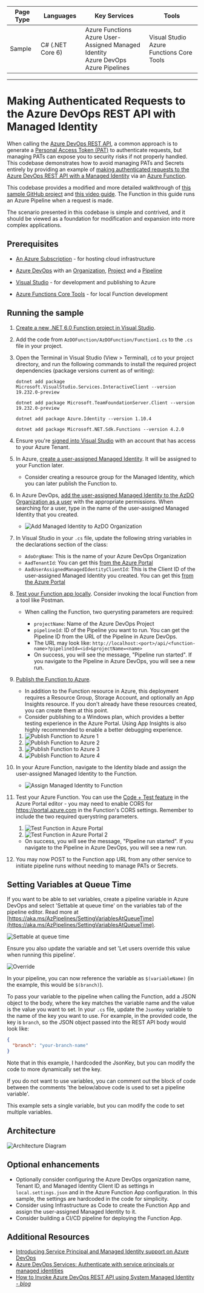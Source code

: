 | Page Type | Languages        | Key Services                                                                                     | Tools                                         |
| --------- | ---------------- | ------------------------------------------------------------------------------------------------ | --------------------------------------------- |
| Sample    | C# (.NET Core 6) | Azure Functions <br> Azure User-Assigned Managed Identity <br> Azure DevOps <br> Azure Pipelines | Visual Studio <br> Azure Functions Core Tools |

---

# Making Authenticated Requests to the Azure DevOps REST API with Managed Identity

When calling the [Azure DevOps REST API](https://learn.microsoft.com/en-us/rest/api/azure/devops/?view=azure-devops-rest-7.2), a common approach is to generate a [Personal Access Token (PAT)](https://learn.microsoft.com/en-us/azure/devops/organizations/accounts/use-personal-access-tokens-to-authenticate?view=azure-devops&tabs=Windows) to authenticate requests, but managing PATs can expose you to security risks if not properly handled. This codebase demonstrates how to avoid managing PATs and Secrets entirely by providing an example of [making authenticated requests to the Azure DevOps REST API with a Managed Identity](https://learn.microsoft.com/en-us/azure/devops/integrate/get-started/authentication/service-principal-managed-identity?view=azure-devops) via an [Azure Function](https://learn.microsoft.com/en-us/azure/azure-functions/functions-overview?pivots=programming-language-csharp).

This codebase provides a modified and more detailed walkthrough of [this sample GitHub project](https://github.com/microsoft/azure-devops-auth-samples/tree/master/ServicePrincipalsSamples/ClientLibsNET/3-AzureFunction-ManagedIdentity) and [this video guide](https://www.microsoft.com/en-us/videoplayer/embed/RWWL8L?postJsllMsg=true). The Function in this guide runs an Azure Pipeline when a request is made.

The scenario presented in this codebase is simple and contrived, and it should be viewed as a foundation for modification and expansion into more complex applications.

## Prerequisites

- [An Azure Subscription](https://azure.microsoft.com/en-us/free/) - for hosting cloud infrastructure
- [Azure DevOps](https://azure.microsoft.com/en-us/products/devops/) with an [Organization](https://learn.microsoft.com/en-us/azure/devops/organizations/accounts/create-organization?view=azure-devops), [Project](https://learn.microsoft.com/en-us/azure/devops/organizations/projects/create-project?view=azure-devops&tabs=browser) and a [Pipeline](https://learn.microsoft.com/en-us/azure/devops/pipelines/create-first-pipeline?view=azure-devops&tabs=java%2Ctfs-2018-2%2Cbrowser)

- [Visual Studio](https://visualstudio.microsoft.com/) - for development and publishing to Azure
- [Azure Functions Core Tools](https://learn.microsoft.com/en-us/azure/azure-functions/functions-core-tools-reference?tabs=v2) - for local Function development

## Running the sample

1. [Create a new .NET 6.0 Function project in Visual Studio](https://learn.microsoft.com/en-us/azure/azure-functions/functions-create-your-first-function-visual-studio).

2. Add the code from `AzDOFunction/AzDOFunction/Function1.cs` to the `.cs` file in your project.

3. Open the Terminal in Visual Studio (View > Terminal), `cd` to your project directory, and run the following commands to install the required project dependencies (package versions current as of writing):

   ```
   dotnet add package Microsoft.VisualStudio.Services.InteractiveClient --version 19.232.0-preview

   dotnet add package Microsoft.TeamFoundationServer.Client --version 19.232.0-preview

   dotnet add package Azure.Identity --version 1.10.4

   dotnet add package Microsoft.NET.Sdk.Functions --version 4.2.0
   ```

4. Ensure you're [signed into Visual Studio](https://learn.microsoft.com/en-us/visualstudio/subscriptions/sign-in-work) with an account that has access to your Azure Tenant.

5. In Azure, [create a user-assigned Managed Identity](https://learn.microsoft.com/en-us/entra/identity/managed-identities-azure-resources/how-manage-user-assigned-managed-identities?pivots=identity-mi-methods-azp#create-a-user-assigned-managed-identity). It will be assigned to your Function later.

   - Consider creating a resource group for the Managed Identity, which you can later publish the Function to.

6. In Azure DevOps, [add the user-assigned Managed Identity to the AzDO Organization as a user](https://learn.microsoft.com/en-us/azure/devops/organizations/accounts/add-organization-users?view=azure-devops&tabs=browser#add-users-to-your-organization) with the appropriate permissions. When searching for a user, type in the name of the user-assigned Managed Identity that you created.

   - ![Add Managed Identity to AzDO Organization](./docs/images/addusermidevops-net.png)

7. In Visual Studio in your `.cs` file, update the following string variables in the declarations section of the class:

   - `AdoOrgName`: This is the name of your Azure DevOps Organization
   - `AadTenantId`: You can get this [from the Azure Portal](https://learn.microsoft.com/en-us/azure/azure-portal/get-subscription-tenant-id)
   - `AadUserAssignedManagedIdentityClientId`: This is the Client ID of the user-assigned Managed Identity you created. You can get this [from the Azure Portal](https://learn.microsoft.com/en-us/entra/identity/managed-identities-azure-resources/how-manage-user-assigned-managed-identities?pivots=identity-mi-methods-azp#list-user-assigned-managed-identities)

8. [Test your Function app locally](https://learn.microsoft.com/en-us/azure/azure-functions/functions-create-your-first-function-visual-studio#run-the-function-locally). Consider invoking the local Function from a tool like Postman.

   - When calling the Function, two querysting parameters are required:

     - `projectName`: Name of the Azure DevOps Project
     - `pipelineId`: ID of the Pipeline you want to run. You can get the Pipeline ID from the URL of the Pipeline in Azure DevOps.
     - The URL may look like: `http://localhost:<port>/api/<function-name>?pipelineId=<id>&projectName=<name>`
     - On success, you will see the message, "Pipeline run started". If you navigate to the Pipeline in Azure DevOps, you will see a new run.

9. [Publish the Function to Azure](https://learn.microsoft.com/en-us/azure/azure-functions/functions-create-your-first-function-visual-studio#publish-the-project-to-azure).

   - In addition to the Function resource in Azure, this deployment requires a Resource Group, Storage Account, and optionally an App Insights resource. If you don't already have these resources created, you can create them at this point.
   - Consider publishing to a Windows plan, which provides a better testing experience in the Azure Portal. Using App Insights is also highly recommended to enable a better debugging experience.

   1. ![Publish Function to Azure 1](./docs/images/vspublishfunction-net.png)
   2. ![Publish Function to Azure 2](./docs/images/vspublishfunctionazure-net.png)
   3. ![Publish Function to Azure 3](./docs/images/vscreatefunction-net.png)
   4. ![Publish Function to Azure 4](./docs/images/vscreatefunctionpublish-net.png)

10. In your Azure Function, navigate to the Identity blade and assign the user-assigned Managed Identity to the Function.

    - ![Assign Managed Identity to Function](./docs/images/addusermifunction-net.png)

11. Test your Azure Function. You can use the [Code + Test feature](https://learn.microsoft.com/en-us/azure/azure-functions/functions-create-function-app-portal#test-the-function) in the Azure Portal editor - you may need to enable CORS for https://portal.azure.com in the Function's CORS settings. Remember to include the two required querystring parameters.

    1. ![Test Function in Azure Portal](./docs/images/testfunction-net.png)
    2. ![Test Function in Azure Portal 2](./docs/images/testfunctionsuccess-net.png)

    - On success, you will see the message, "Pipeline run started". If you navigate to the Pipeline in Azure DevOps, you will see a new run.

12. You may now POST to the Function app URL from any other service to initiate pipeline runs without needing to manage PATs or Secrets.

## Setting Variables at Queue Time

If you want to be able to set variables, create a pipeline variable in Azure DevOps and select 'Settable at queue time' on the variables tab of the pipeline editor. Read more at [https://aka.ms/AzPipelines/SettingVariablesAtQueueTime](https://aka.ms/AzPipelines/SettingVariablesAtQueueTime).

![Settable at queue time](./docs/images/settableatqueuetime.png)

Ensure you also update the variable and set 'Let users override this value when running this pipeline'.

![Override](./docs/images/overridevariable.png)

In your pipeline, you can now reference the variable as `$(variableName)` (in the example, this would be `$(branch)`).

To pass your variable to the pipeline when calling the Function, add a JSON object to the body, where the key matches the variable name and the value is the value you want to set. In your `.cs` file, update the `JsonKey` variable to the name of the key you want to use. For example, in the provided code, the key is `branch`, so the JSON object passed into the REST API body would look like:

```json
{
  "branch": "your-branch-name"
}
```

Note that in this example, I hardcoded the JsonKey, but you can modify the code to more dynamically set the key.

If you do not want to use variables, you can comment out the block of code between the comments 'the below/above code is used to set a pipeline variable'.

This example sets a single variable, but you can modify the code to set multiple variables.

## Architecture

![Architecture Diagram](./docs/diagrams/diagram.png)

## Optional enhancements

- Optionally consider configuring the Azure DevOps organization name, Tenant ID, and Managed Identity Client ID as settings in `local.settings.json` and in the Azure Function App configuration. In this sample, the settings are hardcoded in the code for simplicity.
- Consider using Infrastructure as Code to create the Function App and assign the user-assigned Managed Identity to it.
- Consider building a CI/CD pipeline for deploying the Function App.

## Additional Resources

- [Introducing Service Principal and Managed Identity support on Azure DevOps](https://devblogs.microsoft.com/devops/introducing-service-principal-and-managed-identity-support-on-azure-devops/)
- [Azure DevOps Services: Authenticate with service principals or managed identities](https://learn.microsoft.com/en-us/azure/devops/integrate/get-started/authentication/service-principal-managed-identity?view=azure-devops)
- [How to Invoke Azure DevOps REST API using System Managed Identity - _blog_](https://medium.com/@relente/using-system-managed-identity-to-invoke-azure-devops-rest-api-7833bc988705)
